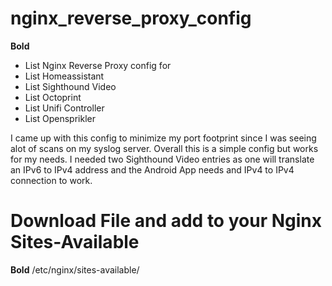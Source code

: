 # nginx_reverse_proxy_config


__Bold__
* List Nginx Reverse Proxy config for 
* List Homeassistant
* List Sighthound Video
* List Octoprint
* List Unifi Controller
* List Opensprikler


I came up with this config to minimize my port footprint since I was seeing alot of scans on my syslog server.
Overall this is a simple config but works for my needs. I needed two Sighthound Video entries as one will translate an IPv6 to IPv4 address and the Android App needs and IPv4 to IPv4 connection to work. 




# Download File and add to your Nginx Sites-Available
**Bold** 
/etc/nginx/sites-available/
